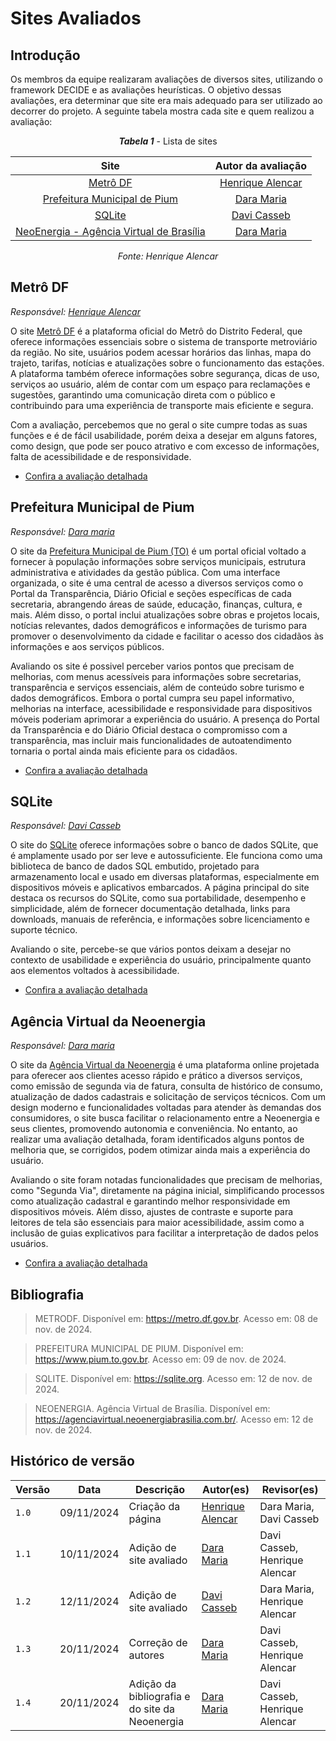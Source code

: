 # Sites Avaliados

## Introdução

<p style="text-indent: 50px;text-align: justify;">

Os membros da equipe realizaram avaliações de diversos sites, utilizando o framework DECIDE e as avaliações heurísticas. O objetivo dessas avaliações, era determinar que site era mais adequado para ser utilizado ao decorrer do projeto. A seguinte tabela mostra cada site e quem realizou a avaliação: </p>

<center>

***Tabela 1*** - Lista de sites

| Site | Autor da avaliação |
| :--: | :---------------:  |
| [Metrô DF](#metrô-df) | [Henrique Alencar](https://github.com/henryqma) |
| [Prefeitura Municipal de Pium](#prefeitura-pium) | [Dara Maria](https://github.com/daramariabs) |
| [SQLite](#sqlite) | [Davi Casseb](https://github.com/dcasseb) |
| [NeoEnergia - Agência Virtual de Brasília](#prefeitura-pium) | [Dara Maria](https://github.com/daramariabs) |

_Fonte: Henrique Alencar_

</center>

## Metrô DF

_Responsável: [Henrique Alencar](https://github.com/henryqma)_

<p style="text-indent: 50px;text-align: justify;">

O site <a href="https://metro.df.gov.br" target="_blank">Metrô DF</a> é a plataforma oficial do Metrô do Distrito Federal, que oferece informações essenciais sobre o sistema de transporte metroviário da região. No site, usuários podem acessar horários das linhas, mapa do trajeto, tarifas, notícias e atualizações sobre o funcionamento das estações. A plataforma também oferece informações sobre segurança, dicas de uso, serviços ao usuário, além de contar com um espaço para reclamações e sugestões, garantindo uma comunicação direta com o público e contribuindo para uma experiência de transporte mais eficiente e segura.

Com a avaliação, percebemos que no geral o site cumpre todas as suas funções e é de fácil usabilidade, porém deixa a desejar em alguns fatores, como design, que pode ser pouco atrativo e com excesso de informações, falta de acessibilidade e de responsividade.

</p>

* [Confira a avaliação detalhada](./avaliacoes/metrodf.pdf)

## Prefeitura Municipal de Pium

_Responsável: [Dara maria](https://github.com/daramaria)_

<p style="text-indent: 50px;text-align: justify;">

O site da <a href="https://www.pium.to.gov.br" target="_blank">Prefeitura Municipal de Pium (TO)</a> é um portal oficial voltado a fornecer à população informações sobre serviços municipais, estrutura administrativa e atividades da gestão pública. Com uma interface organizada, o site é uma central de acesso a diversos serviços como o Portal da Transparência, Diário Oficial e seções específicas de cada secretaria, abrangendo áreas de saúde, educação, finanças, cultura, e mais. Além disso, o portal inclui atualizações sobre obras e projetos locais, notícias relevantes, dados demográficos e informações de turismo para promover o desenvolvimento da cidade e facilitar o acesso dos cidadãos às informações e aos serviços públicos.

Avaliando os site é possivel perceber varios pontos que precisam de melhorias, com menus acessíveis para informações sobre secretarias, transparência e serviços essenciais, além de conteúdo sobre turismo e dados demográficos. Embora o portal cumpra seu papel informativo, melhorias na interface, acessibilidade e responsividade para dispositivos móveis poderiam aprimorar a experiência do usuário. A presença do Portal da Transparência e do Diário Oficial destaca o compromisso com a transparência, mas incluir mais funcionalidades de autoatendimento tornaria o portal ainda mais eficiente para os cidadãos.

</p>

* [Confira a avaliação detalhada](./avaliacoes/metrodf.pdf)

## SQLite
_Responsável: [Davi Casseb](https://github.com/dcasseb)_ 

<p style="text-indent: 50px;text-align: justify;">

O site do <a href="https://sqlite.org" target="_blank">SQLite</a> oferece informações sobre o banco de dados SQLite, que é amplamente usado por ser leve e autossuficiente. Ele funciona como uma biblioteca de banco de dados SQL embutido, projetado para armazenamento local e usado em diversas plataformas, especialmente em dispositivos móveis e aplicativos embarcados. A página principal do site destaca os recursos do SQLite, como sua portabilidade, desempenho e simplicidade, além de fornecer documentação detalhada, links para downloads, manuais de referência, e informações sobre licenciamento e suporte técnico.

Avaliando o site, percebe-se que vários pontos deixam a desejar no contexto de usabilidade e experiência do usuário, principalmente quanto aos elementos voltados à acessibilidade.

</p> 

* [Confira a avaliação detalhada](./avaliacoes/metrodf.pdf)

## Agência Virtual da Neoenergia

_Responsável: [Dara maria](https://github.com/daramaria)_

<p style="text-indent: 50px;text-align: justify;">
  
O site da <a href="https://agenciavirtual.neoenergiabrasilia.com.br/" target="_blank">Agência Virtual da Neoenergia</a> é uma plataforma online projetada para oferecer aos clientes acesso rápido e prático a diversos serviços, como emissão de segunda via de fatura, consulta de histórico de consumo, atualização de dados cadastrais e solicitação de serviços técnicos. Com um design moderno e funcionalidades voltadas para atender às demandas dos consumidores, o site busca facilitar o relacionamento entre a Neoenergia e seus clientes, promovendo autonomia e conveniência. No entanto, ao realizar uma avaliação detalhada, foram identificados alguns pontos de melhoria que, se corrigidos, podem otimizar ainda mais a experiência do usuário.

Avaliando o site foram notadas funcionalidades que precisam de melhorias, como "Segunda Via", diretamente na página inicial, simplificando processos como atualização cadastral e garantindo melhor responsividade em dispositivos móveis. Além disso, ajustes de contraste e suporte para leitores de tela são essenciais para maior acessibilidade, assim como a inclusão de guias explicativos para facilitar a interpretação de dados pelos usuários.

* [Confira a avaliação detalhada](./avaliacoes/PlanejAvaliacao-neoenergia.pdf)


## Bibliografia
> METRODF. Disponível em: <https://metro.df.gov.br>. Acesso em: 08 de nov. de 2024.

> PREFEITURA MUNICIPAL DE PIUM. Disponível em: <https://www.pium.to.gov.br>. Acesso em: 09 de nov. de 2024.

> SQLITE. Disponível em: <https://sqlite.org>. Acesso em: 12 de nov. de 2024.

> NEOENERGIA. Agência Virtual de Brasília. Disponível em: <https://agenciavirtual.neoenergiabrasilia.com.br/>. Acesso em: 12 de nov. de 2024.



## Histórico de versão

| Versão | Data       | Descrição                                | Autor(es)                                                                                       | Revisor(es)                                                                                                                                    |
| ------ | ---------- | ---------------------------------------- | ----------------------------------------------------------------------------------------------- | ---------------------------------------------------------------------------------------------------------------------------------------------- |
| `1.0`  | 09/11/2024 | Criação da página                     | [Henrique Alencar](https://github.com/henryqma) | Dara Maria, Davi Casseb |
| `1.1`  | 10/11/2024 | Adição de site avaliado                     | [Dara Maria](https://github.com/daramaria) | Davi Casseb, Henrique Alencar |
| `1.2`  | 12/11/2024 | Adição de site avaliado                     | [Davi Casseb](https://github.com/dcasseb) | Dara Maria, Henrique Alencar |
| `1.3`  | 20/11/2024 | Correção de autores                    | [Dara Maria](https://github.com/daramaria) | Davi Casseb, Henrique Alencar |
| `1.4`  | 20/11/2024 | Adição da bibliografia e do site da Neoenergia                  | [Dara Maria](https://github.com/daramaria) | Davi Casseb, Henrique Alencar |
